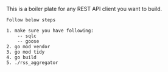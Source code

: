 This is a boiler plate for any REST API client you want to build.

    Follow below steps

    1. make sure you have following:
        -- sqlc
        -- goose
    2. go mod vendor
    3. go mod tidy
    4. go build
    5. ./rss_aggregator